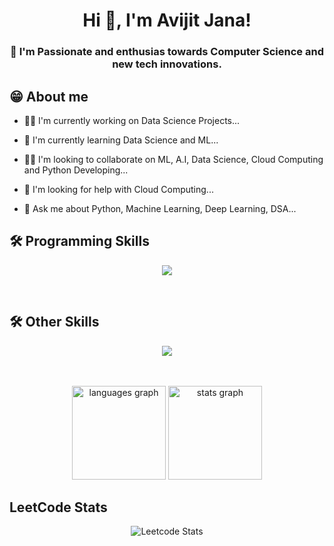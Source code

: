 <h1 align="center">Hi 👋, I'm Avijit Jana!</h1>

<h3 align="center"> 🚀 I'm Passionate and enthusias towards Computer Science and new tech innovations. </h3>

## 😁 About me
- 👩‍💻 I'm currently working on Data Science Projects...

- 🧠 I'm currently learning Data Science and ML...

- 👯‍♀️ I'm looking to collaborate on ML, A.I, Data Science, Cloud Computing and Python Developing...

- 🤔 I'm looking for help with Cloud Computing...

- 💬 Ask me about Python, Machine Learning, Deep Learning, DSA...


## 🛠 Programming Skills
<p align="center">
  <a href="https://skillicons.dev">
    <img src="https://skillicons.dev/icons?i=anaconda,bash,c,cpp,css,php,html,java,mysql,opencv,py" />
  </a>
</p>
<br>

## 🛠 Other Skills
<p align="center">
  <a href="https://skillicons.dev">
    <img src="https://skillicons.dev/icons?i=git,aws,gcp,azure,bootstrap,discord,github,idea,ai,linux,powershell,pycharm,vscode" />
  </a>
</p>
<br>
<br>


<div align="center">
 
  <img src="https://github-readme-stats.vercel.app/api/top-langs?username=Avijit-Jana&locale=en&hide_title=false&layout=compact&card_width=320&langs_count=6&theme=dracula&hide_border=false&order=2" height="150" alt="languages graph"  />
  <img src="https://github-readme-stats.vercel.app/api?username=Avijit-Jana&hide_title=false&hide_rank=false&show_icons=true&include_all_commits=true&count_private=true&disable_animations=false&theme=dracula&locale=en&hide_border=false&order=1" height="150" alt="stats graph"  />
</div>

## LeetCode Stats

<p align="center">
  <img src="https://leetcard.jacoblin.cool/avijit3535?theme=unicorn&font=Roboto&ext=heatmap" alt="Leetcode Stats"/>
</p>
